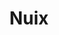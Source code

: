 ---
facebook: https://facebook.com/NuixSoftware
linkedin: https://linkedin.com/company/nuix
logohandle: nuix
sort: nuix
title: Nuix
twitter: https://x.com/nuix
website: https://www.nuix.com/
youtube: https://youtube.com/NuixSoftware
---